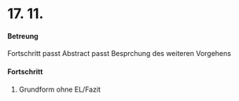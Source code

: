 # 17. 11.

#### Betreung

Fortschritt passt
Abstract passt
Besprchung des weiteren Vorgehens

#### Fortschritt

1. Grundform ohne EL/Fazit